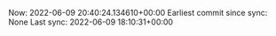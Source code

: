 Now: 2022-06-09 20:40:24.134610+00:00 Earliest commit since sync: None Last sync: 2022-06-09 18:10:31+00:00
